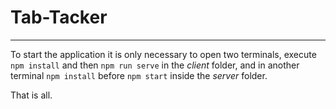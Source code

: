 # Tab-Tacker
---
To start the application it is only necessary to open two terminals, execute `npm install` and then `npm run serve` in the *client* folder, and in another terminal `npm install` before `npm start` inside the *server* folder.


That is all.
